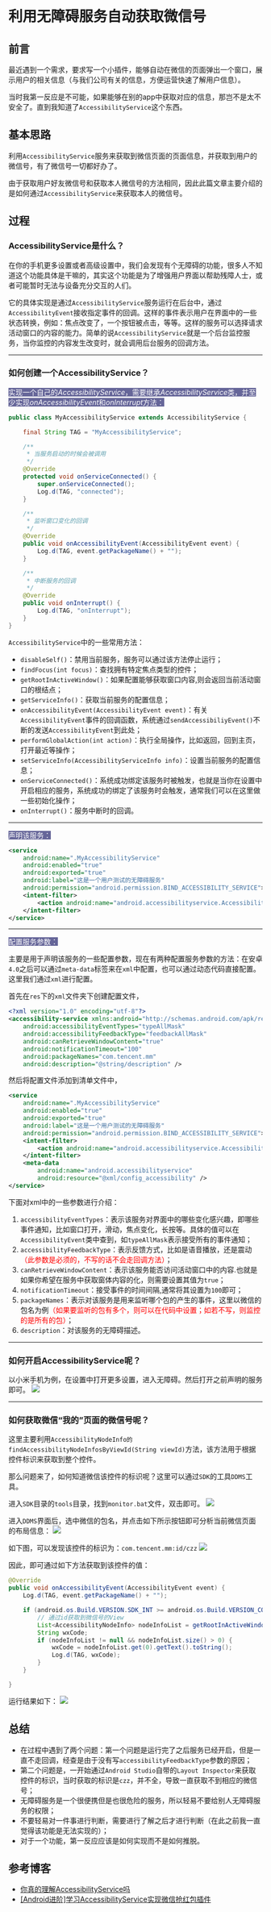 # 利用无障碍服务自动获取微信号

## 前言
最近遇到一个需求，要求写一个小插件，能够自动在微信的页面弹出一个窗口，展示用户的相关信息（与我们公司有关的信息，方便运营快速了解用户信息）。

当时我第一反应是不可能，如果能够在别的app中获取对应的信息，那岂不是太不安全了。直到我知道了`AccessibilityService`这个东西。

## 基本思路
利用`AccessibilityService`服务来获取到微信页面的页面信息，并获取到用户的微信号，有了微信号一切都好办了。

由于获取用户好友微信号和获取本人微信号的方法相同，因此此篇文章主要介绍的是如何通过`AccessibilityService`来获取本人的微信号。

## 过程
### AccessibilityService是什么？
在你的手机更多设置或者高级设置中，我们会发现有个无障碍的功能，很多人不知道这个功能具体是干嘛的，其实这个功能是为了增强用户界面以帮助残障人士，或者可能暂时无法与设备充分交互的人们。

它的具体实现是通过`AccessibilityService`服务运行在后台中，通过`AccessibilityEvent`接收指定事件的回调。这样的事件表示用户在界面中的一些状态转换，例如：焦点改变了，一个按钮被点击，等等。这样的服务可以选择请求活动窗口的内容的能力。简单的说`AccessibilityService`就是一个后台监控服务，当你监控的内容发生改变时，就会调用后台服务的回调方法。

----
### 如何创建一个AccessibilityService？
<span style="color: #ffffff; background-color: #666699;">实现一个自己的<em>AccessibilityService</em>，需要继承<em>AccessibilityService</em>类，并至少实现<em>onAccessibilityEvent</em>和<em>onInterrupt</em>方法：</span>

```java
public class MyAccessibilityService extends AccessibilityService {

    final String TAG = "MyAccessibilityService";

    /**
     * 当服务启动的时候会被调用
     */
    @Override
    protected void onServiceConnected() {
        super.onServiceConnected();
        Log.d(TAG, "connected");
    }

    /**
     * 监听窗口变化的回调
     */
    @Override
    public void onAccessibilityEvent(AccessibilityEvent event) {
        Log.d(TAG, event.getPackageName() + "");
    }

    /**
     * 中断服务的回调
     */
    @Override
    public void onInterrupt() {
        Log.d(TAG, "onInterrupt");
    }
}
```

`AccessibilityService`中的一些常用方法：
+ `disableSelf()`：禁用当前服务，服务可以通过该方法停止运行；
+ `findFocus(int focus)`：查找拥有特定焦点类型的控件；
+ `getRootInActiveWindow()`：如果配置能够获取窗口内容,则会返回当前活动窗口的根结点；
+ `getServiceInfo()`：获取当前服务的配置信息；
+ `onAccessibilityEvent(AccessibilityEvent event)`：有关`AccessibilityEvent`事件的回调函数，系统通过`sendAccessibiliyEvent()`不断的发送`AccessibilityEvent`到此处；
+ `performGlobalAction(int action)`：执行全局操作，比如返回，回到主页，打开最近等操作；
+ `setServiceInfo(AccessibilityServiceInfo info)`：设置当前服务的配置信息；
+ `onServiceConnected()`：系统成功绑定该服务时被触发，也就是当你在设置中开启相应的服务，系统成功的绑定了该服务时会触发，通常我们可以在这里做一些初始化操作；
+ `onInterrupt()`：服务中断时的回调。

----
<span style="background-color: #666699; color: #ffffff;">声明该服务：</span>

```xml
<service
    android:name=".MyAccessibilityService"
    android:enabled="true"
    android:exported="true"
    android:label="这是一个用户测试的无障碍服务"
    android:permission="android.permission.BIND_ACCESSIBILITY_SERVICE">
    <intent-filter>
        <action android:name="android.accessibilityservice.AccessibilityService" />
    </intent-filter>
</service>
```

----
<span style="background-color: #666699; color: #ffffff;">配置服务参数：</span>

主要是用于声明该服务的一些配置参数，现在有两种配置服务参数的方法：在安卓`4.0`之后可以通过`meta-data`标签来在`xml`中配置，也可以通过动态代码直接配置。这里我们通过`xml`进行配置。

首先在`res`下的`xml`文件夹下创建配置文件，

```xml
<?xml version="1.0" encoding="utf-8"?>
<accessibility-service xmlns:android="http://schemas.android.com/apk/res/android"
    android:accessibilityEventTypes="typeAllMask"
    android:accessibilityFeedbackType="feedbackAllMask"
    android:canRetrieveWindowContent="true"
    android:notificationTimeout="100"
    android:packageNames="com.tencent.mm"
    android:description="@string/description" />
```

然后将配置文件添加到清单文件中，

```xml
<service
    android:name=".MyAccessibilityService"
    android:enabled="true"
    android:exported="true"
    android:label="这是一个用户测试的无障碍服务"
    android:permission="android.permission.BIND_ACCESSIBILITY_SERVICE">
    <intent-filter>
        <action android:name="android.accessibilityservice.AccessibilityService" />
    </intent-filter>
    <meta-data
        android:name="android.accessibilityservice"
        android:resource="@xml/config_accessibility" />
</service>
```

下面对xml中的一些参数进行介绍：
1. `accessibilityEventTypes`：表示该服务对界面中的哪些变化感兴趣，即哪些事件通知，比如窗口打开，滑动，焦点变化，长按等。具体的值可以在`AccessibilityEvent`类中查到，如`typeAllMask`表示接受所有的事件通知；
2. `accessibilityFeedbackType`：表示反馈方式，比如是语音播放，还是震动<span style="color: #ff0000;">（此参数是必须的，不写的话不会走回调方法）</span>；
3. `canRetrieveWindowContent`：表示该服务能否访问活动窗口中的内容.也就是如果你希望在服务中获取窗体内容的化，则需要设置其值为`true`；
4. `notificationTimeout`：接受事件的时间间隔,通常将其设置为`100`即可；
5. `packageNames`：表示对该服务是用来监听哪个包的产生的事件，这里以微信的包名为例<span style="color: #ff0000;">（如果要监听的包有多个，则可以在代码中设置；如若不写，则监控的是所有的包）</span>；
6. `description`：对该服务的无障碍描述。

----
### 如何开启AccessibilityService呢？
以小米手机为例，在设置中打开更多设置，进入无障碍。然后打开之前声明的服务即可。
![](https://he_jhua.gitee.io/image-hosting/2019/10/21/11-1.gif)

----
### 如何获取微信“我的”页面的微信号呢？
这里主要利用`AccessibilityNodeInfo的findAccessibilityNodeInfosByViewId(String viewId)`方法，该方法用于根据控件标识来获取到整个控件。

那么问题来了，如何知道微信该控件的标识呢？这里可以通过`SDK`的工具`DDMS`工具。

进入`SDK`目录的`tools`目录，找到`monitor.bat`文件，双击即可。
![](https://he_jhua.gitee.io/image-hosting/2019/10/21/11-2.png)

进入`DDMS`界面后，选中微信的包名，并点击如下所示按钮即可分析当前微信页面的布局信息：
![](https://he_jhua.gitee.io/image-hosting/2019/10/21/11-3.png)

如下图，可以发现该控件的标识为：`com.tencent.mm:id/czz`
![](https://he_jhua.gitee.io/image-hosting/2019/10/21/11-4.png)

因此，即可通过如下方法获取到该控件的值：
```java
@Override
public void onAccessibilityEvent(AccessibilityEvent event) {
    Log.d(TAG, event.getPackageName() + "");

    if (android.os.Build.VERSION.SDK_INT >= android.os.Build.VERSION_CODES.JELLY_BEAN_MR2) {
        // 通过id获取到微信号的View
        List<AccessibilityNodeInfo> nodeInfoList = getRootInActiveWindow().findAccessibilityNodeInfosByViewId("com.tencent.mm:id/czz");
        String wxCode;
        if (nodeInfoList != null && nodeInfoList.size() > 0) {
            wxCode = nodeInfoList.get(0).getText().toString();
            Log.d(TAG, wxCode);
        }
    }

}
```

运行结果如下：
![](https://he_jhua.gitee.io/image-hosting/2019/10/21/11-5.png)

## 总结
+ 在过程中遇到了两个问题：第一个问题是运行完了之后服务已经开启，但是一直不走回调，经查是由于没有写`accessibilityFeedbackType`参数的原因；
+ 第二个问题是，一开始通过`Android Studio`自带的`Layout Inspector`来获取控件的标识，当时获取的标识是`czz`，并不全，导致一直获取不到相应的微信号；
+ 无障碍服务是一个很便携但是也很危险的服务，所以轻易不要给别人无障碍服务的权限；
+ 不要轻易对一件事进行判断，需要进行了解之后才进行判断（在此之前我一直觉得该功能是无法实现的）；
+ 对于一个功能，第一反应应该是如何实现而不是如何推脱。

## 参考博客
+ [你真的理解AccessibilityService吗](https://www.jianshu.com/p/4cd8c109cdfb)
+ [[Android进阶]学习AccessibilityService实现微信抢红包插件](https://www.cnblogs.com/huolongluo/p/6120946.html)
